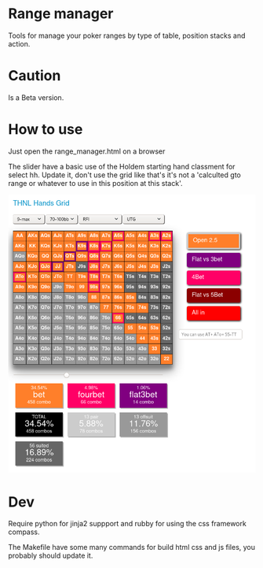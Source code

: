 # Range manager

Tools for manage your poker ranges by type of table, position stacks and action. 

# Caution

Is a Beta version.


# How to use

Just open the range_manager.html on a browser

The slider have a basic use of the Holdem starting hand classment for select hh. Update it, don't use the grid like that's it's not a 'calculted gto range or whatever to use in this position at this stack'. 


![range manager](/assets/range_manager.png?raw=true)


# Dev

Require python for jinja2 suppport and rubby for using the css framework compass.

The Makefile have some many commands for build html css and js files, you probably should
update it.

